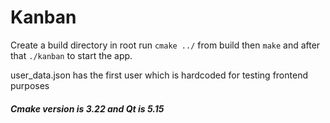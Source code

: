 # Kanban
Create a build directory in root
run ```cmake ../``` from build then ```make```
and after that ```./kanban``` to start the app.

user_data.json has the first user which is hardcoded for testing frontend purposes
##### Cmake version is 3.22 and Qt is 5.15
